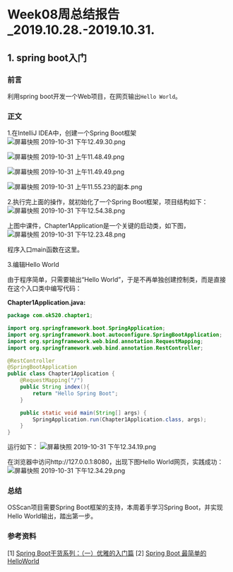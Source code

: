 # Week08周总结报告_2019.10.28.-2019.10.31.

## 1. spring boot入门

### 前言
利用spring boot开发一个Web项目，在网页输出`Hello World`。

### 正文
1.在IntelliJ IDEA中，创建一个Spring Boot框架
![屏幕快照 2019-10-31 下午12.49.30.png](https://i.loli.net/2019/10/31/odymnGXMkPTB2JH.png)

![屏幕快照 2019-10-31 上午11.48.49.png](https://i.loli.net/2019/10/31/IOpoMC9JedgL3WR.png)

![屏幕快照 2019-10-31 上午11.49.49.png](https://i.loli.net/2019/10/31/LwIxozfZQqe18WX.png)

![屏幕快照 2019-10-31 上午11.55.23的副本.png](https://i.loli.net/2019/10/31/NMdJwtfXqr4zWno.png)

2.执行完上面的操作，就初始化了一个Spring Boot框架，项目结构如下：
![屏幕快照 2019-10-31 下午12.54.38.png](https://i.loli.net/2019/10/31/UDSby51N8TGzomi.png)

上图中课件，Chapter1Application是一个关键的启动类，如下图，
![屏幕快照 2019-10-31 下午12.23.48.png](https://i.loli.net/2019/10/31/x1pwg7j6oS4autJ.png)

程序入口main函数在这里。

3.编辑Hello World

由于程序简单，只需要输出“Hello World”，于是不再单独创建控制类，而是直接在这个入口类中编写代码：

**Chapter1Application.java:**
```Java
package com.ok520.chapter1;

import org.springframework.boot.SpringApplication;
import org.springframework.boot.autoconfigure.SpringBootApplication;
import org.springframework.web.bind.annotation.RequestMapping;
import org.springframework.web.bind.annotation.RestController;

@RestController
@SpringBootApplication
public class Chapter1Application {
    @RequestMapping("/")
    public String index(){
        return "Hello Spring Boot";
    }

    public static void main(String[] args) {
        SpringApplication.run(Chapter1Application.class, args);
    }
}
```
运行如下：
![屏幕快照 2019-10-31 下午12.34.19.png](https://i.loli.net/2019/10/31/ASD9TQ35bnNZ4sO.png)

在浏览器中访问http://127.0.0.1:8080，出现下图Hello World网页，实践成功：
![屏幕快照 2019-10-31 下午12.34.29.png](https://i.loli.net/2019/10/31/1Iof5DlFdqO6m7g.png)

### 总结
OSScan项目需要Spring Boot框架的支持，本周着手学习Spring Boot，并实现Hello World输出，踏出第一步。

### 参考资料
[1] [Spring Boot干货系列：（一）优雅的入门篇](https://www.cnblogs.com/yw0219/p/8661439.html)
[2] [Spring Boot 最简单的HelloWorld](https://www.cnblogs.com/sherrykid/p/6419235.html)


